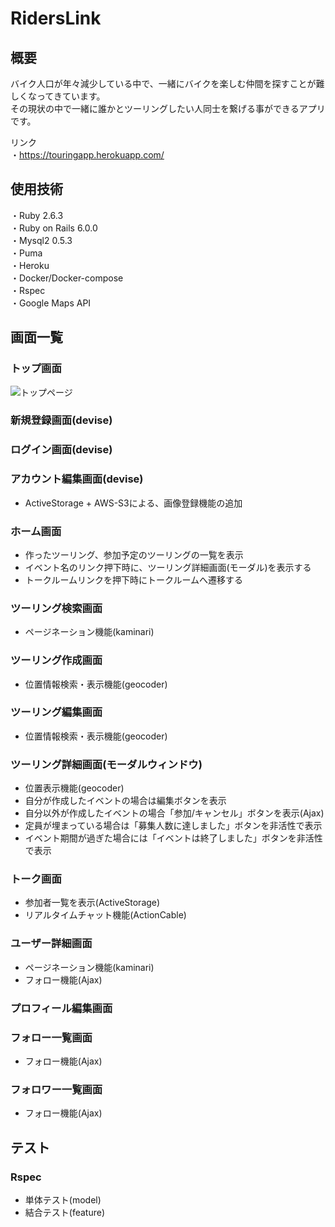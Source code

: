 
# RidersLink

## 概要
バイク人口が年々減少している中で、一緒にバイクを楽しむ仲間を探すことが難しくなってきています。  
その現状の中で一緒に誰かとツーリングしたい人同士を繋げる事ができるアプリです。

  リンク  
  ・https://touringapp.herokuapp.com/

## 使用技術
・Ruby 2.6.3  
・Ruby on Rails 6.0.0  
・Mysql2 0.5.3  
・Puma  
・Heroku  
・Docker/Docker-compose  
・Rspec  
・Google Maps API

## 画面一覧
### トップ画面  
![トップページ](https://user-images.githubusercontent.com/66734337/132440085-43cb7347-83c8-41c4-8a10-30b59297f1e0.png)

### 新規登録画面(devise)

### ログイン画面(devise)

### アカウント編集画面(devise)
  - ActiveStorage + AWS-S3による、画像登録機能の追加

### ホーム画面
  - 作ったツーリング、参加予定のツーリングの一覧を表示  
  - イベント名のリンク押下時に、ツーリング詳細画面(モーダル)を表示する  
  - トークルームリンクを押下時にトークルームへ遷移する

### ツーリング検索画面
  - ページネーション機能(kaminari)

### ツーリング作成画面
  - 位置情報検索・表示機能(geocoder)

### ツーリング編集画面
  - 位置情報検索・表示機能(geocoder)

### ツーリング詳細画面(モーダルウィンドウ)
  - 位置表示機能(geocoder)  
  - 自分が作成したイベントの場合は編集ボタンを表示  
  - 自分以外が作成したイベントの場合「参加/キャンセル」ボタンを表示(Ajax)  
  - 定員が埋まっている場合は「募集人数に達しました」ボタンを非活性で表示  
  - イベント期間が過ぎた場合には「イベントは終了しました」ボタンを非活性で表示  

### トーク画面
  - 参加者一覧を表示(ActiveStorage)  
  - リアルタイムチャット機能(ActionCable)

### ユーザー詳細画面
  - ページネーション機能(kaminari)  
  - フォロー機能(Ajax)

### プロフィール編集画面

### フォロー一覧画面
  - フォロー機能(Ajax)  

### フォロワー一覧画面
  - フォロー機能(Ajax)

## テスト
### Rspec
  - 単体テスト(model)  
  - 結合テスト(feature)
